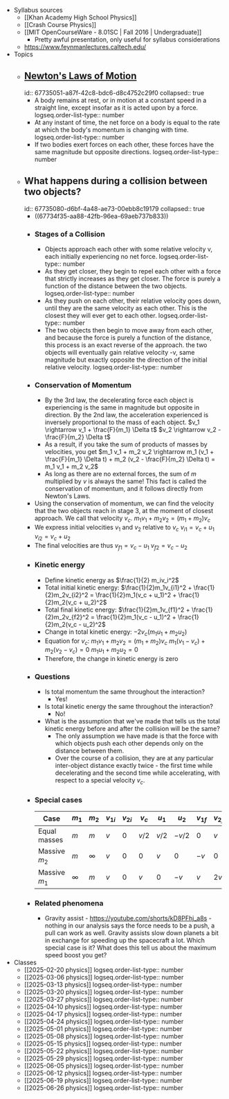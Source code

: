 - Syllabus sources
	- [[Khan Academy High School Physics]]
	- [[Crash Course Physics]]
	- [[MIT OpenCourseWare - 8.01SC | Fall 2016 | Undergraduate]]
		- Pretty awful presentation, only useful for syllabus considerations
	- https://www.feynmanlectures.caltech.edu/
- Topics
	- ## [Newton's Laws of Motion](https://en.wikipedia.org/wiki/Newton%27s_laws_of_motion)
	  id:: 67735051-a87f-42c8-bdc6-d8c4752c29f0
	  collapsed:: true
		- A body remains at rest, or in motion at a constant speed in a straight line, except insofar as it is acted upon by a force.
		  logseq.order-list-type:: number
		- At any instant of time, the net force on a body is equal to the rate at which the body's momentum is changing with time.
		  logseq.order-list-type:: number
		- If two bodies exert forces on each other, these forces have the same magnitude but opposite directions.
		  logseq.order-list-type:: number
	- ## What happens during a collision between two objects?
	  id:: 67735080-d6bf-4a48-ae73-00ebb8c19179
	  collapsed:: true
		- ((67734f35-aa88-42fb-96ea-69aeb737b833))
		- ### Stages of a Collision
			- Objects approach each other with some relative velocity v, each initially experiencing no net force.
			  logseq.order-list-type:: number
			- As they get closer, they begin to repel each other with a force that strictly increases as they get closer. The force is purely a function of the distance between the two objects.
			  logseq.order-list-type:: number
			- As they push on each other, their relative velocity goes down, until they are the same velocity as each other. This is the closest they will ever get to each other.
			  logseq.order-list-type:: number
			- The two objects then begin to move away from each other, and because the force is purely a function of the distance, this process is an exact reverse of the approach. the two objects will eventually gain relative velocity -v, same magnitude but exactly opposite the direction of the initial relative velocity.
			  logseq.order-list-type:: number
		- ### Conservation of Momentum
			- By the 3rd law, the decelerating force each object is experiencing is the same in magnitude but opposite in direction.
			  By the 2nd law, the acceleration experienced is inversely proportional to the mass of each object. 
			  $v_1 \rightarrow v_1 + \frac{F}{m_1} \Delta t$
			  $v_2 \rightarrow v_2 - \frac{F}{m_2} \Delta t$
			- As a result, if you take the sum of products of masses by velocities, you get
			  $m_1 v_1 + m_2 v_2 \rightarrow m_1 (v_1 + \frac{F}{m_1} \Delta t) + m_2 (v_2 - \frac{F}{m_2} \Delta t) = m_1 v_1 + m_2 v_2$
			- As long as there are no external forces, the sum of $m$ multiplied by $v$ is always the same! This fact is called the conservation of momentum, and it follows directly from Newton's Laws.
		- Using the conservation of momentum, we can find the velocity that the two objects reach in stage 3, at the moment of closest approach. We call that velocity $v_c$.
		  $m_1v_1 + m_2v_2 = (m_1 + m_2)v_c$
		- We express initial velocities $v_1$ and $v_2$ relative to $v_c$
		  $v_{i1} = v_c + u_1$
		  $v_{i2} = v_c + u_2$
		- The final velocities are thus
		  $v_{f1} = v_c - u_1$
		  $v_{f2} = v_c - u_2$
		- ### Kinetic energy
			- Define kinetic energy as $\frac{1}{2} m_iv_i^2$
			- Total initial kinetic energy:
			  $\frac{1}{2}m_1v_{i1}^2 + \frac{1}{2}m_2v_{i2}^2 = \frac{1}{2}m_1(v_c + u_1)^2 + \frac{1}{2}m_2(v_c + u_2)^2$
			- Total final kinetic energy:
			  $\frac{1}{2}m_1v_{f1}^2 + \frac{1}{2}m_2v_{f2}^2 = \frac{1}{2}m_1(v_c - u_1)^2 + \frac{1}{2}m_2(v_c - u_2)^2$
			- Change in total kinetic energy:
			  $-2v_c(m_1 u_1 + m_2 u_2)$
			- Equation for $v_c$:
			  $m_1v_1 + m_2v_2 = (m_1 + m_2)v_c$
			  $m_1(v_1 - v_c) + m_2(v_2 - v_c) = 0$
			  $m_1u_1 + m_2u_2 = 0$
			- Therefore, the change in kinetic energy is zero
		- ### Questions
			- Is total momentum the same throughout the interaction?
				- Yes!
			- Is total kinetic energy the same throughout the interaction?
				- No!
			- What is the assumption that we've made that tells us the total kinetic energy before and after the collision will be the same?
				- The only assumption we have made is that the force with which objects push each other depends only on the distance between them.
				- Over the course of a collision, they are at any particular inter-object distance exactly twice - the first time while decelerating and the second time while accelerating, with respect to a special velocity $v_c$.
		- ### Special cases
		  | Case | $m_1$ | $m_2$ | $v_{1i}$ | $v_{2i}$ | $v_c$ | $u_1$ | $u_2$ | $v_{1f}$ | $v_{2f}$ |
		  |------|-------|-------|-----------|-----------|--------|--------|--------|-----------|-----------|
		  | Equal masses | $m$ | $m$ | $v$ | $0$ | $v/2$ | $v/2$ | $-v/2$ | $0$ | $v$ |
		  | Massive $m_2$ | $m$ | $\infty$ | $v$ | $0$ | $0$ | $v$ | $0$ | $-v$ | $0$ |
		  | Massive $m_1$ | $\infty$ | $m$ | $v$ | $0$ | $v$ | $0$ | $-v$ | $v$ | $2v$ |
		- ### Related phenomena
			- Gravity assist - https://youtube.com/shorts/kD8PFhj_a8s - nothing in our analysis says the force needs to be a push, a pull can work as well. Gravity assists slow down planets a bit in exchange for speeding up the spacecraft a lot. Which special case is it? What does this tell us about the maximum speed boost you get?
- Classes
	- [[2025-02-20 physics]]
	  logseq.order-list-type:: number
	- [[2025-03-06 physics]]
	  logseq.order-list-type:: number
	- [[2025-03-13 physics]]
	  logseq.order-list-type:: number
	- [[2025-03-20 physics]]
	  logseq.order-list-type:: number
	- [[2025-03-27 physics]]
	  logseq.order-list-type:: number
	- [[2025-04-10 physics]]
	  logseq.order-list-type:: number
	- [[2025-04-17 physics]]
	  logseq.order-list-type:: number
	- [[2025-04-24 physics]]
	  logseq.order-list-type:: number
	- [[2025-05-01 physics]]
	  logseq.order-list-type:: number
	- [[2025-05-08 physics]]
	  logseq.order-list-type:: number
	- [[2025-05-15 physics]]
	  logseq.order-list-type:: number
	- [[2025-05-22 physics]]
	  logseq.order-list-type:: number
	- [[2025-05-29 physics]]
	  logseq.order-list-type:: number
	- [[2025-06-05 physics]]
	  logseq.order-list-type:: number
	- [[2025-06-12 physics]]
	  logseq.order-list-type:: number
	- [[2025-06-19 physics]]
	  logseq.order-list-type:: number
	- [[2025-06-26 physics]]
	  logseq.order-list-type:: number